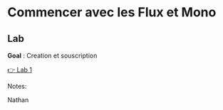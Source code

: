 <!-- .slide: class="exercice" -->
# Commencer avec les Flux et Mono

## Lab

**Goal** : Creation et souscription 

[👉 Lab 1](https://github.com/sfeir-open-source/sfeir-school-java-reactive/blob/main/steps/01-reactor-basics/)

Notes:

Nathan
